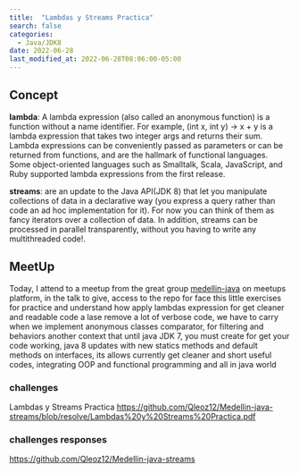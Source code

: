 ```yaml
---
title:  "Lambdas y Streams Practica"
search: false
categories: 
  - Java/JDK8
date: 2022-06-28
last_modified_at: 2022-06-28T08:06:00-05:00
---
```


## Concept

**lambda**: A lambda expression (also called an anonymous function)
is a function without a name identifier. For example,
(int x, int y) -> x + y is a lambda expression that takes
two integer args and returns their sum. Lambda expressions
can be conveniently passed as parameters or can be returned
from functions, and are the hallmark of functional languages.
Some object-oriented languages such as Smalltalk, Scala,
JavaScript, and Ruby supported lambda expressions from
the first release.


**streams**: are an update to the Java API(JDK 8) that let you manipulate
 collections of data in a declarative way (you express a query rather than
code an ad hoc implementation for it). For now you can think of them as 
fancy iterators over a collection of data. In addition, streams can be 
processed in parallel transparently, without you having to write any
multithreaded code!.


## MeetUp 
Today, I attend to a meetup from the great group [medellin-java](https://www.meetup.com/es-ES/medellin-java/events/286393287/?comment_table_id=522354757&comment_table_name=event_comment) on meetups platform, in the talk to give,
 access to the repo for face this little exercises for practice and 
 understand how apply lambdas expression for get cleaner and readable
  code a lase remove a lot of verbose code, we have to carry when we 
  implement anonymous classes comparator, for filtering and behaviors 
  another context that until java JDK 7, you must create for get your 
  code working, java 8 updates with new statics methods and default 
  methods on interfaces, its allows currently get cleaner and short 
  useful codes, integrating OOP and functional programming and all in java world


### challenges 

Lambdas y Streams Practica https://github.com/Qleoz12/Medellin-java-streams/blob/resolve/Lambdas%20y%20Streams%20Practica.pdf 

### challenges responses

https://github.com/Qleoz12/Medellin-java-streams





